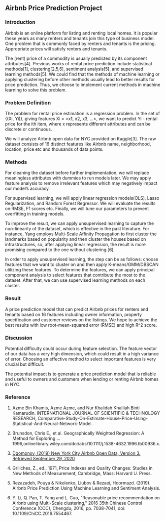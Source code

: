 ## Airbnb Price Prediction Project 


### Introduction

Airbnb is an online platform for listing and renting local homes. It is popular these years as many renters and tenants join this type of business model. One problem that is commonly faced by renters and tenants is the pricing. Appropriate prices will satisfy renters and tenants. 

The (rent) price of a commodity is usually predicted by its component attributes[4]. Previous works of rental price prediction include statistical methods[1], clustering[2,5,6], sentiment analysis[5], and supervised learning methods[5]. We could find that the methods of machine learning or applying clustering before other methods usually lead to better results for price prediction. Thus, we choose to implement current methods in machine learning to solve this problem. 


### Problem Definition

The problem for rental price estimation is a regression problem. In the set of {(Xi, Yi)}, giving features Xi = <x1, x2, x3, ...>, we want to predict Yi - rental price for the ith item, where x represents different attributes and can be discrete or continuous.

We will analyze Airbnb open data for NYC provided on Kaggle[3]. The raw dataset consists of 16 distinct features like Airbnb name, neighborhood, location, price etc and thousands of data points.


### Methods

For cleaning the dataset before further implementation, we will replace meaningless attributes with dummies to run models later. We may apply feature analysis to remove irrelevant features which may negatively impact our model’s accuracy.

For supervised learning, we will apply linear regression models(OLS), Lasso Regularization, and Random Forest Regressor. We will evaluate the results on RMSE, F1 scores etc. Finally, we will tune our parameters to prevent overfitting in training models.

To improve the result, we can apply unsupervised learning to capture the non-linearity of the dataset, which is effective in the past literature. For instance, Yang employs Multi-Scale Affinity Propagation to first cluster the landmarks based on popularity and then cluster the houses based on infrastructures, so, after applying linear regression, the result is more promising compared to the one without clustering [6]. 

In order to apply unsupervised learning, the step can be as follows: choose features that we want to cluster on and then apply K-means/GMM/DBSCAN utilizing these features. To determine the features, we can apply principal component analysis to select features that contribute the most to the dataset. After that, we can use supervised learning methods on each cluster.


### Result

A price prediction model that can predict Airbnb prices for renters and tenants based on 16 features including owner information, property specification and customer reviews on the listings. We hope to achieve the best results with low root-mean-squared error (RMSE) and high R^2 score.


### Discussion

Potential difficulty could occur during feature selection. The feature vector of our data has a very high dimension, which could result in a high variance of error. Choosing an effective method to select important features is very crucial but difficult. 

The potential impact is to generate a price prediction model that is reliable and useful to owners and customers when lending or renting Airbnb homes in NYC. 


### Reference 

1. Azme Bin Khamis, Azme Azme, and Nur Khalidah Khalilah Binti Kamarudin. INTERNATIONAL JOURNAL OF SCIENTIFIC & TECHNOLOGY RESEARCH, Comparative-Study-On-Estimate-House-Price-Using-Statistical-And-Neural-Network-Model.

2. Brunsdon, Chris E., et al. Geographically Weighted Regression: A Method for Exploring ... 1996,onlinelibrary.wiley.com/doi/abs/10.1111/j.1538-4632.1996.tb00936.x.

3. [Dgomonov, (2019) New York City Airbnb Open Data, Version 3. Retrieved September 29, 2020](https://www.kaggle.com/dgomonov/new-york-city-airbnb-open-data)

4. Griliches, Z., ed., 1971, Price Indexes and Quality Changes: Studies in New Methods of Measurement, Cambridge, Mass: Harvard U. Press.

5. Rezazadeh, Pouya & Nikolenko, Liubov & Rezaei, Hoormazd. (2019). Airbnb Price Prediction Using Machine Learning and Sentiment Analysis. 

6. Y. Li, Q. Pan, T. Yang and L. Guo, "Reasonable price recommendation on Airbnb using Multi-Scale clustering," 2016 35th Chinese Control Conference (CCC), Chengdu, 2016, pp. 7038-7041, doi: 10.1109/ChiCC.2016.7554467.
